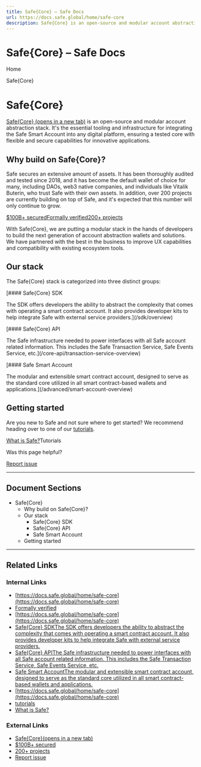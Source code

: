 ```yaml
---
title: Safe{Core} – Safe Docs
url: https://docs.safe.global/home/safe-core
description: Safe{Core} is an open-source and modular account abstraction stack. Learn about its features and how to use it.
---
```


# Safe{Core} – Safe Docs

Home

Safe{Core}

# Safe{Core}

[Safe{Core} (opens in a new tab)](https://safe.global/core) is an open-source and modular account abstraction stack. It's the essential tooling and infrastructure for integrating the Safe Smart Account into any digital platform, ensuring a tested core with flexible and secure capabilities for innovative applications.

## Why build on Safe{Core}?

Safe secures an extensive amount of assets. It has been thoroughly audited and tested since 2018, and it has become the default wallet of choice for many, including DAOs, web3 native companies, and individuals like Vitalik Buterin, who trust Safe with their own assets. In addition, over 200 projects are currently building on top of Safe, and it's expected that this number will only continue to grow.

[$100B+ secured](https://dune.com/safe)[Formally verified](/advanced/smart-account-audits)[200+ projects](https://safe.global/ecosystem)

With Safe{Core}, we are putting a modular stack in the hands of developers to build the next generation of account abstraction wallets and solutions. We have partnered with the best in the business to improve UX capabilities and compatibility with existing ecosystem tools.

## Our stack

The Safe{Core} stack is categorized into three distinct groups:

[#### Safe{Core} SDK

The SDK offers developers the ability to abstract the complexity that comes with operating a smart contract account. It also provides developer kits to help integrate Safe with external service providers.](/sdk/overview)

[#### Safe{Core} API

The Safe infrastructure needed to power interfaces with all Safe account related information. This includes the Safe Transaction Service, Safe Events Service, etc.](/core-api/transaction-service-overview)

[#### Safe Smart Account

The modular and extensible smart contract account, designed to serve as the standard core utilized in all smart contract-based wallets and applications.](/advanced/smart-account-overview)

## Getting started

Are you new to Safe and not sure where to get started? We recommend heading over to one of our [tutorials](/resource-hub?source=Safe+Team&tag=Tutorial).

[What is Safe?](/home/what-is-safe "What is Safe?")Tutorials

Was this page helpful?

[Report issue](https://github.com/safe-global/safe-docs/issues/new?assignees=&labels=nextra-feedback&projects=&template=nextra-feedback.yml&title=%5BFeedback%5D+)

---

## Document Sections

- Safe{Core}
  - Why build on Safe{Core}?
  - Our stack
      - Safe{Core} SDK
      - Safe{Core} API
      - Safe Smart Account
  - Getting started

---

## Related Links

### Internal Links

- [https://docs.safe.global/home/safe-core](https://docs.safe.global/home/safe-core)
- [Formally verified](https://docs.safe.global/advanced/smart-account-audits)
- [https://docs.safe.global/home/safe-core](https://docs.safe.global/home/safe-core)
- [Safe{Core} SDKThe SDK offers developers the ability to abstract the complexity that comes with operating a smart contract account. It also provides developer kits to help integrate Safe with external service providers.](https://docs.safe.global/sdk/overview)
- [Safe{Core} APIThe Safe infrastructure needed to power interfaces with all Safe account related information. This includes the Safe Transaction Service, Safe Events Service, etc.](https://docs.safe.global/core-api/transaction-service-overview)
- [Safe Smart AccountThe modular and extensible smart contract account, designed to serve as the standard core utilized in all smart contract-based wallets and applications.](https://docs.safe.global/advanced/smart-account-overview)
- [https://docs.safe.global/home/safe-core](https://docs.safe.global/home/safe-core)
- [tutorials](https://docs.safe.global/resource-hub?source=Safe+Team&tag=Tutorial)
- [What is Safe?](https://docs.safe.global/home/what-is-safe)

### External Links

- [Safe{Core}(opens in a new tab)](https://safe.global/core)
- [$100B+ secured](https://dune.com/safe)
- [200+ projects](https://safe.global/ecosystem)
- [Report issue](https://github.com/safe-global/safe-docs/issues/new?assignees=&labels=nextra-feedback&projects=&template=nextra-feedback.yml&title=%5BFeedback%5D+)
